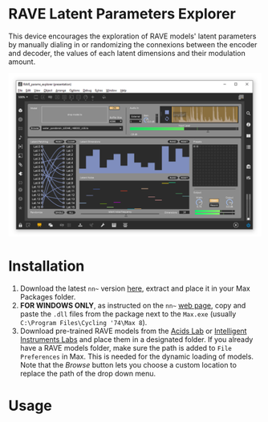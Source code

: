 # RAVE Latent Parameters Explorer

This device encourages the exploration of RAVE models' latent parameters by manually dialing in or randomizing the connexions between the encoder and decoder, the values of each latent dimensions and their modulation amount.

![latent-params](docs/images/rave-params-exp.png)

# Installation

1. Download the latest `nn~` version [here](https://github.com/domkirke/nn_tilde/releases/), extract and place it in your Max Packages folder.
2. **FOR WINDOWS ONLY**, as instructed on the `nn~` [web page](https://forum.ircam.fr/projects/detail/nn/), copy and paste the `.dll` files from the package next to the `Max.exe` (usually `C:\Program Files\Cycling '74\Max 8`).
3. Download pre-trained RAVE models from the [Acids Lab](https://acids-ircam.github.io/rave_models_download) or [Intelligent Instruments Labs](https://huggingface.co/Intelligent-Instruments-Lab/rave-models) and place them in a designated folder. If you already have a RAVE models folder, make sure the path is added to `File Preferences` in Max. This is needed for the dynamic loading of models. Note that the *Browse* button lets you choose a custom location to replace the path of the drop down menu.

# Usage
